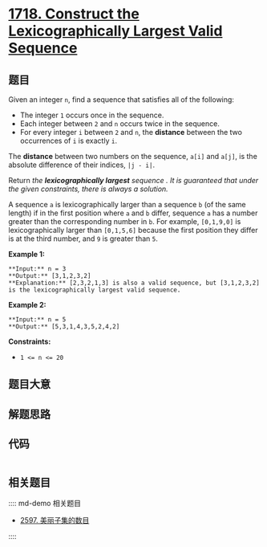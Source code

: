 # [1718. Construct the Lexicographically Largest Valid Sequence](https://leetcode.com/problems/construct-the-lexicographically-largest-valid-sequence)

## 题目

Given an integer `n`, find a sequence that satisfies all of the following:

  * The integer `1` occurs once in the sequence.
  * Each integer between `2` and `n` occurs twice in the sequence.
  * For every integer `i` between `2` and `n`, the **distance** between the two occurrences of `i` is exactly `i`.

The **distance** between two numbers on the sequence, `a[i]` and `a[j]`, is
the absolute difference of their indices, `|j - i|`.

Return _the **lexicographically largest** sequence_ _. It is guaranteed that
under the given constraints, there is always a solution._

A sequence `a` is lexicographically larger than a sequence `b` (of the same
length) if in the first position where `a` and `b` differ, sequence `a` has a
number greater than the corresponding number in `b`. For example, `[0,1,9,0]`
is lexicographically larger than `[0,1,5,6]` because the first position they
differ is at the third number, and `9` is greater than `5`.



**Example 1:**

    
    
    **Input:** n = 3
    **Output:** [3,1,2,3,2]
    **Explanation:** [2,3,2,1,3] is also a valid sequence, but [3,1,2,3,2] is the lexicographically largest valid sequence.
    

**Example 2:**

    
    
    **Input:** n = 5
    **Output:** [5,3,1,4,3,5,2,4,2]
    



**Constraints:**

  * `1 <= n <= 20`


## 题目大意

## 解题思路

## 代码

```javascript

```

## 相关题目

:::: md-demo 相关题目
- [2597. 美丽子集的数目](https://leetcode.com/problems/the-number-of-beautiful-subsets)

::::
